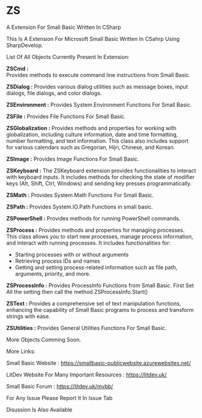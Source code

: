 # ZS
A Extension For Small Basic Written In CSharp

This Is A Extension For Microsoft Small Basic Written In CSahrp Using SharpDevelop.

List Of All Objects Currently Present In Extension:

**ZSCmd :**  
Provides methods to execute command line instructions from Small Basic.

**ZSDialog :**
Provides various dialog utilities such as message boxes, input dialogs, file dialogs, and color dialogs.

**ZSEnvironment :**
Provides System.Environment Functions For Small Basic.

**ZSFile :** 
Provides File Functions For Small Basic.

**ZSGlobalization :** 
Provides methods and properties for working with globalization, including culture information, date and time formatting, number formatting, and text information. This class also includes support for various calendars such as Gregorian, Hijri, Chinese, and Korean.

**ZSImage :** 
Provides Image Functions For Small Basic.

**ZSKeyboard :**
The ZSKeyboard extension provides functionalities to interact with keyboard inputs. It includes methods for checking the state of modifier keys (Alt, Shift, Ctrl, Windows) and sending key presses programmatically.

**ZSMath :** 
Provides System.Math Functions For Small Basic.

**ZSPath :**
Provides System.IO.Path Functions in small basic.

**ZSPowerShell :**
Provides methods for running PowerShell commands.

**ZSProcess :**
Provides methods and properties for managing processes.
This class allows you to start new processes, manage process information, and interact with running processes.
It includes functionalities for:
- Starting processes with or without arguments
- Retrieving process IDs and names
- Getting and setting process-related information such as file path, arguments, priority, and more.

**ZSProcessInfo :**
Provides ProcessInfo Functions from Small Basic.
First Set All the setting then call the method ZSProcessInfo.Start()

**ZSText :**
Provides a comprehensive set of text manipulation functions, enhancing the capability of Small Basic programs to process and transform strings with ease.

**ZSUtilities :**
Provides General Utilities Functions For Small Basic.


More Objects Comming Soon.

More Links:

Small Basic Website : https://smallbasic-publicwebsite.azurewebsites.net/

LitDev Website For Many Important Resources : https://litdev.uk/

Small Basic Forum : https://litdev.uk/mybb/

For Any Issue Please Report It In Issue Tab

Disussion Is Also Available 
